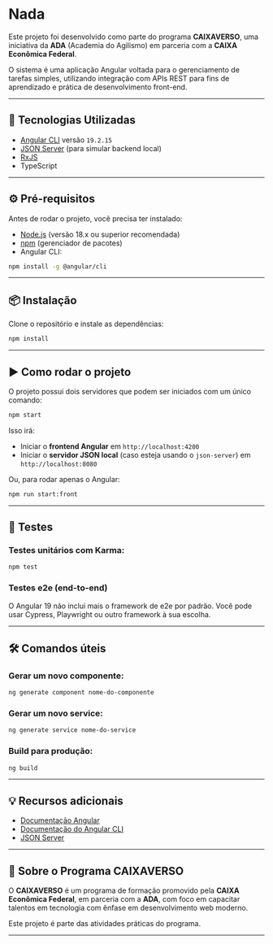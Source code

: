 
# Nada

Este projeto foi desenvolvido como parte do programa **CAIXAVERSO**, uma iniciativa da **ADA** (Academia do Agilismo) em parceria com a **CAIXA Econômica Federal**.

O sistema é uma aplicação Angular voltada para o gerenciamento de tarefas simples, utilizando integração com APIs REST para fins de aprendizado e prática de desenvolvimento front-end.

---

## 🚀 Tecnologias Utilizadas

- [Angular CLI](https://github.com/angular/angular-cli) versão `19.2.15`
- [JSON Server](https://github.com/typicode/json-server) (para simular backend local)
- [RxJS](https://rxjs.dev/)
- TypeScript

---

## ⚙️ Pré-requisitos

Antes de rodar o projeto, você precisa ter instalado:

- [Node.js](https://nodejs.org/) (versão 18.x ou superior recomendada)
- [npm](https://www.npmjs.com/) (gerenciador de pacotes)
- Angular CLI:

```bash
npm install -g @angular/cli
```

---

## 📦 Instalação

Clone o repositório e instale as dependências:

```bash
npm install
```

---

## ▶️ Como rodar o projeto

O projeto possui dois servidores que podem ser iniciados com um único comando:

```bash
npm start
```

Isso irá:
- Iniciar o **frontend Angular** em `http://localhost:4200`
- Iniciar o **servidor JSON local** (caso esteja usando o `json-server`) em `http://localhost:8080`

Ou, para rodar apenas o Angular:

```bash
npm run start:front
```

---

## 🧪 Testes

### Testes unitários com Karma:

```bash
npm test
```

### Testes e2e (end-to-end)

O Angular 19 não inclui mais o framework de e2e por padrão. Você pode usar Cypress, Playwright ou outro framework à sua escolha.

---

## 🛠️ Comandos úteis

### Gerar um novo componente:

```bash
ng generate component nome-do-componente
```

### Gerar um novo service:

```bash
ng generate service nome-do-service
```

### Build para produção:

```bash
ng build
```

---

## 💡 Recursos adicionais

- [Documentação Angular](https://angular.dev/)
- [Documentação do Angular CLI](https://angular.dev/tools/cli)
- [JSON Server](https://github.com/typicode/json-server)

---

## 📢 Sobre o Programa CAIXAVERSO

O **CAIXAVERSO** é um programa de formação promovido pela **CAIXA Econômica Federal**, em parceria com a **ADA**, com foco em capacitar talentos em tecnologia com ênfase em desenvolvimento web moderno.

Este projeto é parte das atividades práticas do programa.

---
